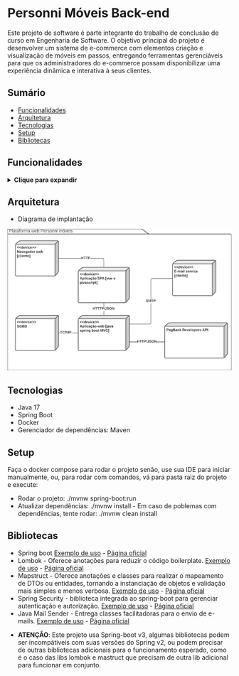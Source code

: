 # Personni Móveis Back-end

Este projeto de software é parte integrante do trabalho de conclusão de curso em Engenharia de Software. O objetivo principal do projeto é desenvolver um sistema de e-commerce com elementos criação e visualização de móveis em passos, entregando ferramentas gerenciáveis para que os administradores do e-commerce possam disponibilizar uma experiência dinâmica e interativa à seus clientes.

## Sumário

  * [Funcionalidades](#Funcionalidades)
  * [Arquitetura](#Arquitetura)
  * [Tecnologias](#Tecnologias)
  * [Setup](#Setup)
  * [Bibliotecas](#Bibliotecas)

## Funcionalidades

<details>
  <summary><b>Clique para expandir</b></summary>

  * A fazer...
</details>

## Arquitetura

  * Diagrama de implantação

  ![Diagrama de implantação](./github%20resources/diagrama%20de%20implantação.png)

## Tecnologias

  * Java 17
  * Spring Boot
  * Docker
  * Gerenciador de dependências: Maven

## Setup

Faça o docker compose para rodar o projeto senão, use sua IDE para iniciar manualmente, ou, para rodar com comandos, vá para pasta raiz do projeto e execute:

  * Rodar o projeto: ./mvnw spring-boot:run
  * Atualizar dependências: ./mvnw install - Em caso de poblemas com dependências, tente rodar: ./mvnw clean install

## Bibliotecas

  * Spring boot [Exemplo de uso](https://www.youtube.com/playlist?list=PL62G310vn6nFBIxp6ZwGnm8xMcGE3VA5H) - [Página oficial](https://spring.io/projects/spring-boot)
  * Lombok - Oferece anotações para reduzir o código boilerplate. [Exemplo de uso](https://www.youtube.com/watch?v=L0hTlaIEObM&ab_channel=FelipeP%C3%BAblio) - [Página oficial](https://projectlombok.org/)
  * Mapstruct - Oferece anotações e classes para realizar o mapeamento de DTOs ou entidades, tornando a instanciação de objetos e validação mais simples e menos verbosa. [Exemplo de uso](https://www.youtube.com/watch?v=A9-Inky1Fjo&list=PL62G310vn6nFBIxp6ZwGnm8xMcGE3VA5H&index=16&ab_channel=DevDojo) - [Página oficial](https://mapstruct.org/)
  * Spring Security - biblioteca integrada ao spring-boot para gerenciar autenticação e autorização. [Exemplo de uso](https://www.youtube.com/watch?v=tpGGuCyuSnw&list=PL62G310vn6nFBIxp6ZwGnm8xMcGE3VA5H&index=41) - [Página oficial](https://spring.io/projects/spring-security)
  * Java Mail Sender - Entrega classes facilitadoras para o envio de e-mails. [Exemplo de uso](https://pt.linkedin.com/pulse/envio-de-e-mail-com-spring-boot-tiago-perroni) - [Página oficial](https://docs.spring.io/spring-framework/docs/3.2.x/spring-framework-reference/html/mail.html)

  - <b>ATENÇÃO</b>: Este projeto usa Spring-boot v3, algumas bibliotecas podem ser incompátiveis com suas versões do Spring v2, ou podem precisar de outras bibliotecas adicionais para o funcionamento esperado, como é o caso das libs lombok e mastruct que precisam de outra lib adicional para funcionar em conjunto.

